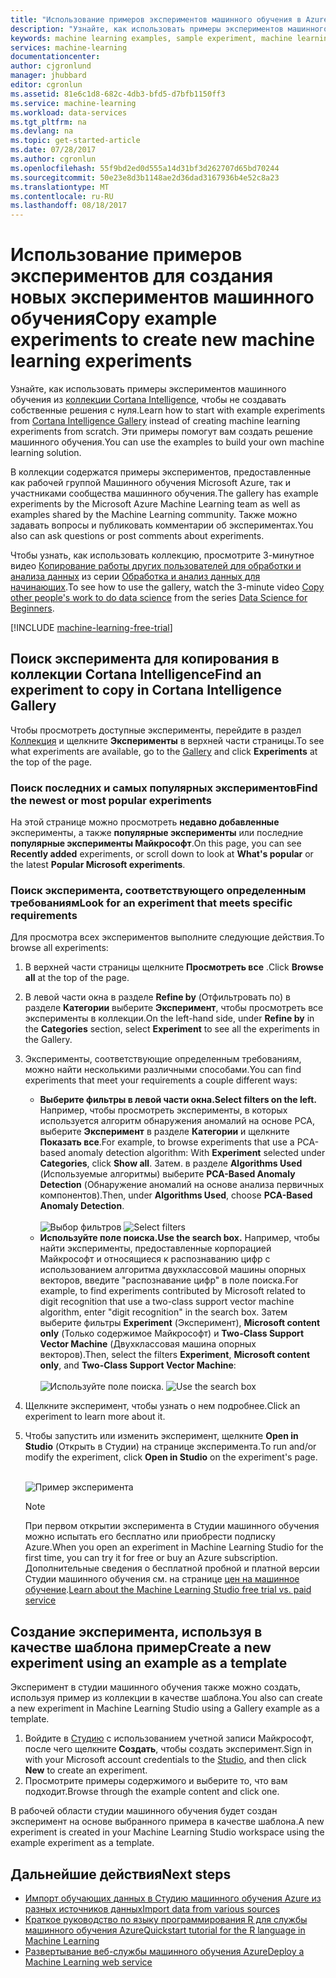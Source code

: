 ```yaml
---
title: "Использование примеров экспериментов машинного обучения в Azure | Документация Майкрософт"
description: "Узнайте, как использовать примеры экспериментов машинного обучения из коллекции Cortana Intelligence для создания экспериментов с использованием Машинного обучения Microsoft Azure."
keywords: machine learning examples, sample experiment, machine learning sample
services: machine-learning
documentationcenter: 
author: cjgronlund
manager: jhubbard
editor: cgronlun
ms.assetid: 81e6c1d8-682c-4db3-bfd5-d7bfb1150ff3
ms.service: machine-learning
ms.workload: data-services
ms.tgt_pltfrm: na
ms.devlang: na
ms.topic: get-started-article
ms.date: 07/28/2017
ms.author: cgronlun
ms.openlocfilehash: 55f9bd2ed0d555a14d31bf3d262707d65bd70244
ms.sourcegitcommit: 50e23e8d3b1148ae2d36dad3167936b4e52c8a23
ms.translationtype: MT
ms.contentlocale: ru-RU
ms.lasthandoff: 08/18/2017
---
```

# <a name="copy-example-experiments-to-create-new-machine-learning-experiments"></a><span data-ttu-id="68a28-104">Использование примеров экспериментов для создания новых экспериментов машинного обучения</span><span class="sxs-lookup"><span data-stu-id="68a28-104">Copy example experiments to create new machine learning experiments</span></span>
<span data-ttu-id="68a28-105">Узнайте, как использовать примеры экспериментов машинного обучения из [коллекции Cortana Intelligence](https://gallery.cortanaintelligence.com/), чтобы не создавать собственные решения с нуля.</span><span class="sxs-lookup"><span data-stu-id="68a28-105">Learn how to start with example experiments from [Cortana Intelligence Gallery](https://gallery.cortanaintelligence.com/) instead of creating machine learning experiments from scratch.</span></span> <span data-ttu-id="68a28-106">Эти примеры помогут вам создать решение машинного обучения.</span><span class="sxs-lookup"><span data-stu-id="68a28-106">You can use the examples to build your own machine learning solution.</span></span>

<span data-ttu-id="68a28-107">В коллекции содержатся примеры экспериментов, предоставленные как рабочей группой Машинного обучения Microsoft Azure, так и участниками сообщества машинного обучения.</span><span class="sxs-lookup"><span data-stu-id="68a28-107">The gallery has example experiments by the Microsoft Azure Machine Learning team as well as examples shared by the Machine Learning community.</span></span> <span data-ttu-id="68a28-108">Также можно задавать вопросы и публиковать комментарии об экспериментах.</span><span class="sxs-lookup"><span data-stu-id="68a28-108">You also can ask questions or post comments about experiments.</span></span>

<span data-ttu-id="68a28-109">Чтобы узнать, как использовать коллекцию, просмотрите 3-минутное видео [Копирование работы других пользователей для обработки и анализа данных](machine-learning-data-science-for-beginners-copy-other-peoples-work-to-do-data-science.md) из серии [Обработка и анализ данных для начинающих](machine-learning-data-science-for-beginners-the-5-questions-data-science-answers.md).</span><span class="sxs-lookup"><span data-stu-id="68a28-109">To see how to use the gallery, watch the 3-minute video [Copy other people's work to do data science](machine-learning-data-science-for-beginners-copy-other-peoples-work-to-do-data-science.md) from the series [Data Science for Beginners](machine-learning-data-science-for-beginners-the-5-questions-data-science-answers.md).</span></span>

[!INCLUDE [machine-learning-free-trial](../../includes/machine-learning-free-trial.md)]

## <a name="find-an-experiment-to-copy-in-cortana-intelligence-gallery"></a><span data-ttu-id="68a28-110">Поиск эксперимента для копирования в коллекции Cortana Intelligence</span><span class="sxs-lookup"><span data-stu-id="68a28-110">Find an experiment to copy in Cortana Intelligence Gallery</span></span>
<span data-ttu-id="68a28-111">Чтобы просмотреть доступные эксперименты, перейдите в раздел [Коллекция](https://gallery.cortanaintelligence.com/) и щелкните **Эксперименты** в верхней части страницы.</span><span class="sxs-lookup"><span data-stu-id="68a28-111">To see what experiments are available, go to the [Gallery](https://gallery.cortanaintelligence.com/) and click **Experiments** at the top of the page.</span></span>

### <a name="find-the-newest-or-most-popular-experiments"></a><span data-ttu-id="68a28-112">Поиск последних и самых популярных экспериментов</span><span class="sxs-lookup"><span data-stu-id="68a28-112">Find the newest or most popular experiments</span></span>
<span data-ttu-id="68a28-113">На этой странице можно просмотреть **недавно добавленные** эксперименты, а также **популярные эксперименты** или последние **популярные эксперименты Майкрософт**.</span><span class="sxs-lookup"><span data-stu-id="68a28-113">On this page, you can see **Recently added** experiments, or scroll down to look at **What's popular** or the latest **Popular Microsoft experiments**.</span></span>

### <a name="look-for-an-experiment-that-meets-specific-requirements"></a><span data-ttu-id="68a28-114">Поиск эксперимента, соответствующего определенным требованиям</span><span class="sxs-lookup"><span data-stu-id="68a28-114">Look for an experiment that meets specific requirements</span></span>
<span data-ttu-id="68a28-115">Для просмотра всех экспериментов выполните следующие действия.</span><span class="sxs-lookup"><span data-stu-id="68a28-115">To browse all experiments:</span></span>

1. <span data-ttu-id="68a28-116">В верхней части страницы щелкните **Просмотреть все** .</span><span class="sxs-lookup"><span data-stu-id="68a28-116">Click **Browse all** at the top of the page.</span></span>
2. <span data-ttu-id="68a28-117">В левой части окна в разделе **Refine by** (Отфильтровать по) в разделе **Категории** выберите **Эксперимент**, чтобы просмотреть все эксперименты в коллекции.</span><span class="sxs-lookup"><span data-stu-id="68a28-117">On the left-hand side, under **Refine by** in the **Categories** section, select **Experiment** to see all the experiments in the Gallery.</span></span>
3. <span data-ttu-id="68a28-118">Эксперименты, соответствующие определенным требованиям, можно найти несколькими различными способами.</span><span class="sxs-lookup"><span data-stu-id="68a28-118">You can find experiments that meet your requirements a couple different ways:</span></span>
   * <span data-ttu-id="68a28-119">**Выберите фильтры в левой части окна.**</span><span class="sxs-lookup"><span data-stu-id="68a28-119">**Select filters on the left.**</span></span> <span data-ttu-id="68a28-120">Например, чтобы просмотреть эксперименты, в которых используется алгоритм обнаружения аномалий на основе PCA, выберите **Эксперимент** в разделе **Категории** и щелкните **Показать все**.</span><span class="sxs-lookup"><span data-stu-id="68a28-120">For example, to browse experiments that use a PCA-based anomaly detection algorithm: With **Experiment** selected under **Categories**, click **Show all**.</span></span> <span data-ttu-id="68a28-121">Затем. в разделе **Algorithms Used** (Используемые алгоритмы) выберите **PCA-Based Anomaly Detection** (Обнаружение аномалий на основе анализа первичных компонентов).</span><span class="sxs-lookup"><span data-stu-id="68a28-121">Then, under **Algorithms Used**, choose **PCA-Based Anomaly Detection**.</span></span> <br></br><span data-ttu-id="68a28-122">
     ![Выбор фильтров](./media/machine-learning-sample-experiments/refine-the-view.png)</span><span class="sxs-lookup"><span data-stu-id="68a28-122">
![Select filters](./media/machine-learning-sample-experiments/refine-the-view.png)</span></span>
   * <span data-ttu-id="68a28-123">**Используйте поле поиска.**</span><span class="sxs-lookup"><span data-stu-id="68a28-123">**Use the search box.**</span></span> <span data-ttu-id="68a28-124">Например, чтобы найти эксперименты, предоставленные корпорацией Майкрософт и относящиеся к распознаванию цифр с использованием алгоритма двухклассовой машины опорных векторов, введите "распознавание цифр" в поле поиска.</span><span class="sxs-lookup"><span data-stu-id="68a28-124">For example, to find experiments contributed by Microsoft related to digit recognition that use a two-class support vector machine algorithm, enter "digit recognition" in the search box.</span></span> <span data-ttu-id="68a28-125">Затем выберите фильтры **Experiment** (Эксперимент), **Microsoft content only** (Только содержимое Майкрософт) и **Two-Class Support Vector Machine** (Двухклассовая машина опорных векторов).</span><span class="sxs-lookup"><span data-stu-id="68a28-125">Then, select the filters **Experiment**, **Microsoft content only**, and **Two-Class Support Vector Machine**:</span></span><br></br><span data-ttu-id="68a28-126">
     ![Используйте поле поиска.](./media/machine-learning-sample-experiments/search-for-experiments.png)</span><span class="sxs-lookup"><span data-stu-id="68a28-126">
![Use the search box](./media/machine-learning-sample-experiments/search-for-experiments.png)</span></span>
4. <span data-ttu-id="68a28-127">Щелкните эксперимент, чтобы узнать о нем подробнее.</span><span class="sxs-lookup"><span data-stu-id="68a28-127">Click an experiment to learn more about it.</span></span>
5. <span data-ttu-id="68a28-128">Чтобы запустить или изменить эксперимент, щелкните **Open in Studio** (Открыть в Студии) на странице эксперимента.</span><span class="sxs-lookup"><span data-stu-id="68a28-128">To run and/or modify the experiment, click **Open in Studio** on the experiment's page.</span></span> <br></br>

    ![Пример эксперимента](./media/machine-learning-sample-experiments/example-experiment.png)

    > [!NOTE]
    > <span data-ttu-id="68a28-130">При первом открытии эксперимента в Студии машинного обучения можно испытать его бесплатно или приобрести подписку Azure.</span><span class="sxs-lookup"><span data-stu-id="68a28-130">When you open an experiment in Machine Learning Studio for the first time, you can try it for free or buy an Azure subscription.</span></span> <span data-ttu-id="68a28-131">Дополнительные сведения о бесплатной пробной и платной версии Студии машинного обучения см. на странице [цен на машинное обучение](https://azure.microsoft.com/pricing/details/machine-learning/).</span><span class="sxs-lookup"><span data-stu-id="68a28-131">[Learn about the Machine Learning Studio free trial vs. paid service](https://azure.microsoft.com/pricing/details/machine-learning/)</span></span>
    >
    >

## <a name="create-a-new-experiment-using-an-example-as-a-template"></a><span data-ttu-id="68a28-132">Создание эксперимента, используя в качестве шаблона пример</span><span class="sxs-lookup"><span data-stu-id="68a28-132">Create a new experiment using an example as a template</span></span>
<span data-ttu-id="68a28-133">Эксперимент в студии машинного обучения также можно создать, используя пример из коллекции в качестве шаблона.</span><span class="sxs-lookup"><span data-stu-id="68a28-133">You also can create a new experiment in Machine Learning Studio using a Gallery example as a template.</span></span>

1. <span data-ttu-id="68a28-134">Войдите в [Студию](https://studio.azureml.net) с использованием учетной записи Майкрософт, после чего щелкните **Создать**, чтобы создать эксперимент.</span><span class="sxs-lookup"><span data-stu-id="68a28-134">Sign in with your Microsoft account credentials to the [Studio](https://studio.azureml.net), and then click **New** to create an experiment.</span></span>
2. <span data-ttu-id="68a28-135">Просмотрите примеры содержимого и выберите то, что вам подходит.</span><span class="sxs-lookup"><span data-stu-id="68a28-135">Browse through the example content and click one.</span></span>

<span data-ttu-id="68a28-136">В рабочей области студии машинного обучения будет создан эксперимент на основе выбранного примера в качестве шаблона.</span><span class="sxs-lookup"><span data-stu-id="68a28-136">A new experiment is created in your Machine Learning Studio workspace using the example experiment as a template.</span></span>

## <a name="next-steps"></a><span data-ttu-id="68a28-137">Дальнейшие действия</span><span class="sxs-lookup"><span data-stu-id="68a28-137">Next steps</span></span>
* [<span data-ttu-id="68a28-138">Импорт обучающих данных в Студию машинного обучения Azure из разных источников данных</span><span class="sxs-lookup"><span data-stu-id="68a28-138">Import data from various sources</span></span>](machine-learning-data-science-import-data.md)
* [<span data-ttu-id="68a28-139">Краткое руководство по языку программирования R для службы машинного обучения Azure</span><span class="sxs-lookup"><span data-stu-id="68a28-139">Quickstart tutorial for the R language in Machine Learning</span></span>](machine-learning-r-quickstart.md)
* [<span data-ttu-id="68a28-140">Развертывание веб-службы машинного обучения Azure</span><span class="sxs-lookup"><span data-stu-id="68a28-140">Deploy a Machine Learning web service</span></span>](machine-learning-publish-a-machine-learning-web-service.md)
